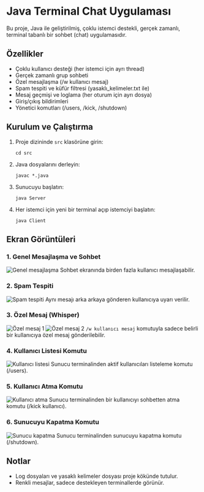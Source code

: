 # Java Terminal Chat Uygulaması

Bu proje, Java ile geliştirilmiş, çoklu istemci destekli, gerçek zamanlı, terminal tabanlı bir sohbet (chat) uygulamasıdır.

## Özellikler
- Çoklu kullanıcı desteği (her istemci için ayrı thread)
- Gerçek zamanlı grup sohbeti
- Özel mesajlaşma (/w kullanıcı mesaj)
- Spam tespiti ve küfür filtresi (yasaklı_kelimeler.txt ile)
- Mesaj geçmişi ve loglama (her oturum için ayrı dosya)
- Giriş/çıkış bildirimleri
- Yönetici komutları (/users, /kick, /shutdown)

## Kurulum ve Çalıştırma
1. Proje dizininde `src` klasörüne girin:
    ```
    cd src
    ```
2. Java dosyalarını derleyin:
    ```
    javac *.java
    ```
3. Sunucuyu başlatın:
    ```
    java Server
    ```
4. Her istemci için yeni bir terminal açıp istemciyi başlatın:
    ```
    java Client
    ```

## Ekran Görüntüleri

### 1. Genel Mesajlaşma ve Sohbet
![Genel mesajlaşma](Screenshots/Messages.png)
Sohbet ekranında birden fazla kullanıcı mesajlaşabilir.

### 2. Spam Tespiti
![Spam tespiti](Screenshots/spam.png)
Aynı mesajı arka arkaya gönderen kullanıcıya uyarı verilir.

### 3. Özel Mesaj (Whisper)
![Özel mesaj 1](Screenshots/privateMessage1.png)
![Özel mesaj 2](Screenshots/private2.png)
`/w kullanıcı mesaj` komutuyla sadece belirli bir kullanıcıya özel mesaj gönderilebilir.

### 4. Kullanıcı Listesi Komutu
![Kullanıcı listesi](Screenshots/usersKomut.png)
Sunucu terminalinden aktif kullanıcıları listeleme komutu (/users).

### 5. Kullanıcı Atma Komutu
![Kullanıcı atma](Screenshots/Kick.png)
Sunucu terminalinden bir kullanıcıyı sohbetten atma komutu (/kick kullanıcı).

### 6. Sunucuyu Kapatma Komutu
![Sunucu kapatma](Screenshots/shutdown.png)
Sunucu terminalinden sunucuyu kapatma komutu (/shutdown).

## Notlar
- Log dosyaları ve yasaklı kelimeler dosyası proje kökünde tutulur.
- Renkli mesajlar, sadece destekleyen terminallerde görünür.
 
